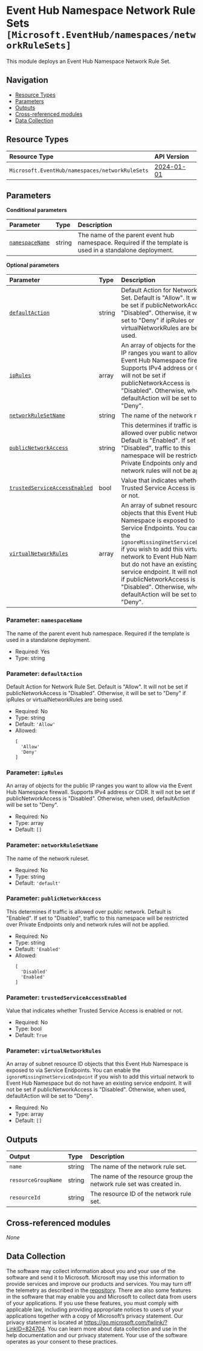 # Event Hub Namespace Network Rule Sets `[Microsoft.EventHub/namespaces/networkRuleSets]`

This module deploys an Event Hub Namespace Network Rule Set.

## Navigation

- [Resource Types](#Resource-Types)
- [Parameters](#Parameters)
- [Outputs](#Outputs)
- [Cross-referenced modules](#Cross-referenced-modules)
- [Data Collection](#Data-Collection)

## Resource Types

| Resource Type | API Version |
| :-- | :-- |
| `Microsoft.EventHub/namespaces/networkRuleSets` | [2024-01-01](https://learn.microsoft.com/en-us/azure/templates/Microsoft.EventHub/2024-01-01/namespaces/networkRuleSets) |

## Parameters

**Conditional parameters**

| Parameter | Type | Description |
| :-- | :-- | :-- |
| [`namespaceName`](#parameter-namespacename) | string | The name of the parent event hub namespace. Required if the template is used in a standalone deployment. |

**Optional parameters**

| Parameter | Type | Description |
| :-- | :-- | :-- |
| [`defaultAction`](#parameter-defaultaction) | string | Default Action for Network Rule Set. Default is "Allow". It will not be set if publicNetworkAccess is "Disabled". Otherwise, it will be set to "Deny" if ipRules or virtualNetworkRules are being used. |
| [`ipRules`](#parameter-iprules) | array | An array of objects for the public IP ranges you want to allow via the Event Hub Namespace firewall. Supports IPv4 address or CIDR. It will not be set if publicNetworkAccess is "Disabled". Otherwise, when used, defaultAction will be set to "Deny". |
| [`networkRuleSetName`](#parameter-networkrulesetname) | string | The name of the network ruleset. |
| [`publicNetworkAccess`](#parameter-publicnetworkaccess) | string | This determines if traffic is allowed over public network. Default is "Enabled". If set to "Disabled", traffic to this namespace will be restricted over Private Endpoints only and network rules will not be applied. |
| [`trustedServiceAccessEnabled`](#parameter-trustedserviceaccessenabled) | bool | Value that indicates whether Trusted Service Access is enabled or not. |
| [`virtualNetworkRules`](#parameter-virtualnetworkrules) | array | An array of subnet resource ID objects that this Event Hub Namespace is exposed to via Service Endpoints. You can enable the `ignoreMissingVnetServiceEndpoint` if you wish to add this virtual network to Event Hub Namespace but do not have an existing service endpoint. It will not be set if publicNetworkAccess is "Disabled". Otherwise, when used, defaultAction will be set to "Deny". |

### Parameter: `namespaceName`

The name of the parent event hub namespace. Required if the template is used in a standalone deployment.

- Required: Yes
- Type: string

### Parameter: `defaultAction`

Default Action for Network Rule Set. Default is "Allow". It will not be set if publicNetworkAccess is "Disabled". Otherwise, it will be set to "Deny" if ipRules or virtualNetworkRules are being used.

- Required: No
- Type: string
- Default: `'Allow'`
- Allowed:
  ```Bicep
  [
    'Allow'
    'Deny'
  ]
  ```

### Parameter: `ipRules`

An array of objects for the public IP ranges you want to allow via the Event Hub Namespace firewall. Supports IPv4 address or CIDR. It will not be set if publicNetworkAccess is "Disabled". Otherwise, when used, defaultAction will be set to "Deny".

- Required: No
- Type: array
- Default: `[]`

### Parameter: `networkRuleSetName`

The name of the network ruleset.

- Required: No
- Type: string
- Default: `'default'`

### Parameter: `publicNetworkAccess`

This determines if traffic is allowed over public network. Default is "Enabled". If set to "Disabled", traffic to this namespace will be restricted over Private Endpoints only and network rules will not be applied.

- Required: No
- Type: string
- Default: `'Enabled'`
- Allowed:
  ```Bicep
  [
    'Disabled'
    'Enabled'
  ]
  ```

### Parameter: `trustedServiceAccessEnabled`

Value that indicates whether Trusted Service Access is enabled or not.

- Required: No
- Type: bool
- Default: `True`

### Parameter: `virtualNetworkRules`

An array of subnet resource ID objects that this Event Hub Namespace is exposed to via Service Endpoints. You can enable the `ignoreMissingVnetServiceEndpoint` if you wish to add this virtual network to Event Hub Namespace but do not have an existing service endpoint. It will not be set if publicNetworkAccess is "Disabled". Otherwise, when used, defaultAction will be set to "Deny".

- Required: No
- Type: array
- Default: `[]`


## Outputs

| Output | Type | Description |
| :-- | :-- | :-- |
| `name` | string | The name of the network rule set. |
| `resourceGroupName` | string | The name of the resource group the network rule set was created in. |
| `resourceId` | string | The resource ID of the network rule set. |

## Cross-referenced modules

_None_

## Data Collection

The software may collect information about you and your use of the software and send it to Microsoft. Microsoft may use this information to provide services and improve our products and services. You may turn off the telemetry as described in the [repository](https://aka.ms/avm/telemetry). There are also some features in the software that may enable you and Microsoft to collect data from users of your applications. If you use these features, you must comply with applicable law, including providing appropriate notices to users of your applications together with a copy of Microsoft’s privacy statement. Our privacy statement is located at <https://go.microsoft.com/fwlink/?LinkID=824704>. You can learn more about data collection and use in the help documentation and our privacy statement. Your use of the software operates as your consent to these practices.
